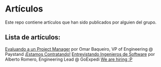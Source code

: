 # Artículos

Este repo contiene artículos que han sido publicados por alguien del grupo.

## Lista de artículos:

[Evaluando a un Project Manager](evaluando_project_manager.md) por Omar Baqueiro, VP of Engineering @ Paystand [¡Estamos Contratando!](https://www.linkedin.com/jobs/search/?f_C=3081120&locationId=OTHERS.worldwide)
[Entrevistando Ingenieros de Software](entrevistando_software_engineers.md) por Alberto Romero, Engineering Lead @ GoExpedi [We are hiring :P](https://apply.workable.com/goexpedi/)